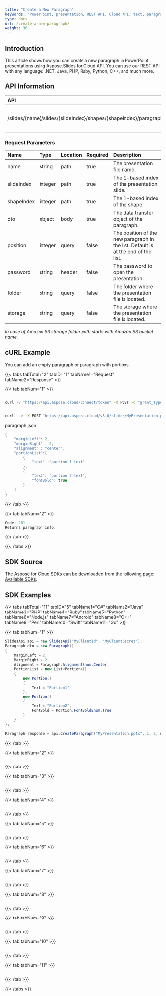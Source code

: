 ```yaml
---
title: "Create a New Paragraph"
keywords: "PowerPoint, presentation, REST API, Cloud API, text, paragraph, create a paragraph, add a paragraph"
type: docs
url: /create-a-new-paragraph/
weight: 30
---
```


## **Introduction**
This article shows how you can create a new paragraph in PowerPoint presentations using Aspose.Slides for Cloud API. You can use our REST API with any language: .NET, Java, PHP, Ruby, Python, С++, and much more.

## **API Information**

|**API**|**Type**|**Description**|**Resource**|
| :- | :- | :- | :- |
|/slides/{name}/slides/{slideIndex}/shapes/{shapeIndex}/paragraphs|POST|Creates a new paragraph in a shape.|[CreateParagraph](https://apireference.aspose.cloud/slides/#/Shapes/CreateParagraph)|

### **Request Parameters**

|**Name**|**Type**|**Location**|**Required**|**Description**|
| :- | :- | :- | :- | :- |
|name|string|path|true|The presentation file name.|
|slideIndex|integer|path|true|The 1-based index of the presentation slide.|
|shapeIndex|integer|path|true|The 1-based index of the shape.|
|dto|object|body|true|The data transfer object of the paragraph.|
|position|integer|query|false|The position of the new paragraph in the list. Default is at the end of the list.|
|password|string|header|false|The password to open the presentation.|
|folder|string|query|false|The folder where the presentation file is located.|
|storage|string|query|false|The storage where the presentation file is located.|

*In case of Amazon S3 storage folder path starts with Amazon S3 bucket name.*

## **cURL Example**
You can add an empty paragraph or paragraph with portions.

{{< tabs tabTotal="2" tabID="1" tabName1="Request" tabName2="Response" >}}

{{< tab tabNum="1" >}}

```sh

curl -v "https://api.aspose.cloud/connect/token" -X POST -d "grant_type=client_credentials&client_id=XXXX&client_secret=XXXX-XX" -H "Content-Type: application/x-www-form-urlencoded" -H "Accept: application/json"

```

```sh

curl  -v -X POST "https://api.aspose.cloud/v3.0/slides/MyPresentation.pptx/slides/1/shapes/2/paragraphs" -d @"paragraph.json" -H "Content-Type: text/json" -H "Authorization: Bearer [Access Token]

```

paragraph.json
```java
{
    "marginLeft": 2,
    "marginRight" : 2, 
    "alignment" : "center",
    "portionList":[
        {
            "text" :"portion 1 text"
        },
        {
            "text": "portion 2 text",
            "fontBold": true
        }
    ]
}

```

{{< /tab >}}

{{< tab tabNum="2" >}}

```java
Code: 201
Returns paragraph info.
```

{{< /tab >}}

{{< /tabs >}}

## **SDK Source**
The Aspose for Cloud SDKs can be downloaded from the following page: [Available SDKs](https://docs.aspose.cloud/slides/available-sdks/).

## **SDK Examples**
{{< tabs tabTotal="11" tabID="5" tabName1="C#" tabName2="Java" tabName3="PHP" tabName4="Ruby" tabName5="Python" tabName6="Node.js" tabName7="Android" tabName8="C++" tabName9="Perl" tabName10="Swift" tabName11="Go" >}}

{{< tab tabNum="1" >}}

```csharp
SlidesApi api = new SlidesApi("MyClientId", "MyClientSecret");
Paragraph dto = new Paragraph()
{
    MarginLeft = 2,
    MarginRight = 2,
    Alignment = Paragraph.AlignmentEnum.Center,
    PortionList = new List<Portion>()
    {
        new Portion()
        {
            Text = "Portion1"
        },
        new Portion()
        {
            Text = "Portion2",
            FontBold = Portion.FontBoldEnum.True
        }
    }
};

Paragraph response = api.CreateParagraph("MyPresentation.pptx", 1, 2, dto, null, null, null);
```

{{< /tab >}}

{{< tab tabNum="2" >}}

```java

```

{{< /tab >}}

{{< tab tabNum="3" >}}

```php

```

{{< /tab >}}

{{< tab tabNum="4" >}}

```ruby

```

{{< /tab >}}

{{< tab tabNum="5" >}}

```python

```

{{< /tab >}}

{{< tab tabNum="6" >}}

```js

```

{{< /tab >}}

{{< tab tabNum="7" >}}

```java

```

{{< /tab >}}

{{< tab tabNum="8" >}}

```cpp

```

{{< /tab >}}

{{< tab tabNum="9" >}}

```perl

```

{{< /tab >}}

{{< tab tabNum="10" >}}

```swift

```

{{< /tab >}}

{{< tab tabNum="11" >}}

```go

```

{{< /tab >}}

{{< /tabs >}}
